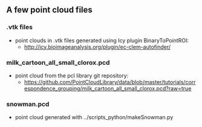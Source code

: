 ## A few point cloud files
### .vtk files
 * point clouds in .vtk files generated using Icy plugin BinaryToPointROI:
   * http://icy.bioimageanalysis.org/plugin/ec-clem-autofinder/

### milk_cartoon_all_small_clorox.pcd
 * point cloud from the pcl library git repository:
   * https://github.com/PointCloudLibrary/data/blob/master/tutorials/correspondence_grouping/milk_cartoon_all_small_clorox.pcd?raw=true

### snowman.pcd
 * point cloud generated with ../scripts_python/makeSnowman.py
